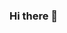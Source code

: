 ### Hi there 👋

<!--
**oune/oune** is a ✨ _special_ ✨ repository because its `README.md` (this file) appears on your GitHub profile.

![oune's github stats](https://github-readme-stats.vercel.app/api?username=oune&count_private=true&show_icons=true&theme=dracula)

